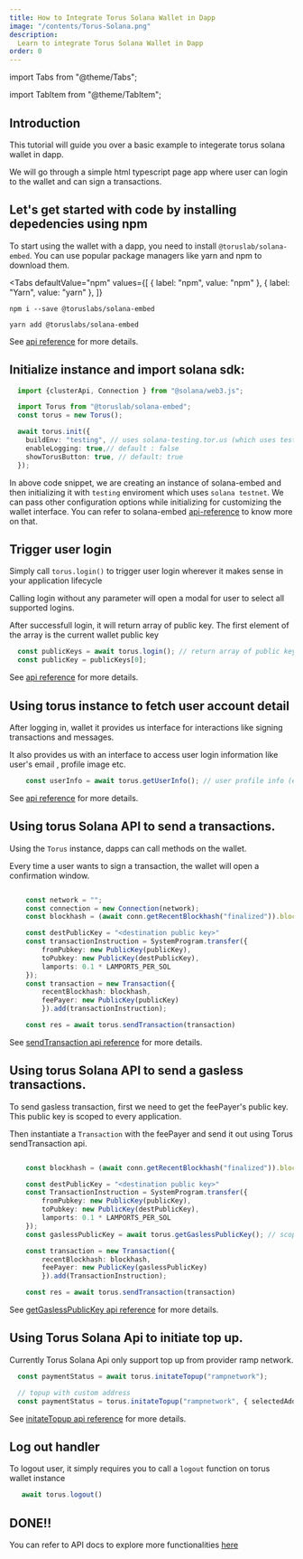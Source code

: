 ```yaml
---
title: How to Integrate Torus Solana Wallet in Dapp
image: "/contents/Torus-Solana.png"
description:
  Learn to integrate Torus Solana Wallet in Dapp
order: 0
---
```


import Tabs from "@theme/Tabs";

import TabItem from "@theme/TabItem";

## Introduction

This tutorial will guide you over a basic example to integerate torus solana wallet in dapp.

We will go through a simple html typescript page app where user can login to the wallet and can sign a transactions.


## Let's get started with code by installing depedencies using npm

To start using the wallet with a dapp, you need to
install `@toruslab/solana-embed`. You can use popular package managers like yarn and npm
to download them.

<Tabs
  defaultValue="npm"
  values={[
    { label: "npm", value: "npm" },
    { label: "Yarn", value: "yarn" },
  ]}
>
<TabItem value="npm">

```shell
npm i --save @toruslabs/solana-embed
```

</TabItem>

<TabItem value="yarn">

```shell
yarn add @toruslabs/solana-embed
```

</TabItem>

</Tabs>


See [api reference](https://docs.tor.us/solana-wallet/api-reference/class) for more details.




## Initialize instance and import solana sdk:

```typescript
  import {clusterApi, Connection } from "@solana/web3.js";

  import Torus from "@toruslab/solana-embed";
  const torus = new Torus();

  await torus.init({
    buildEnv: "testing", // uses solana-testing.tor.us (which uses testnet)
    enableLogging: true,// default : false
    showTorusButton: true, // default: true
  });

```

In above code snippet, we are creating an instance of solana-embed and then initializing it with `testing` enviroment which uses `solana testnet`.
We can pass other configuration options while initializing for customizing the wallet interface. You can refer to solana-embed [api-reference](https://docs.tor.us/solana-wallet/api-reference/class) to know more on that.


## Trigger user login

Simply call `torus.login()` to trigger user login wherever it makes sense in your application lifecycle

Calling login without any parameter will open a modal for user to select all supported logins.

After successfull login, it will return array of public key. The first element of the array is the current wallet public key


```typescript
  const publicKeys = await torus.login(); // return array of public key in base 58
  const publicKey = publicKeys[0];
```

See [api reference](https://docs.tor.us/solana-wallet/api-reference/class) for more details.


## Using torus instance to fetch user account detail

After logging in,  wallet it provides us interface for interactions like signing transactions and messages.

It also provides us with an interface to access user login information like user's email , profile image etc.

```typescript
    const userInfo = await torus.getUserInfo(); // user profile info (email address etc)
```

See [api reference](https://docs.tor.us/solana-wallet/api-reference/class) for more details.



## Using torus Solana API to send a transactions.

Using the `Torus` instance, dapps can call methods on the wallet.

Every time a user wants to sign a transaction, the wallet will open a confirmation window.

```typescript

    const network = "";
    const connection = new Connection(network);
    const blockhash = (await conn.getRecentBlockhash("finalized")).blockhash;

    const destPublicKey = "<destination public key>"
    const transactionInstruction = SystemProgram.transfer({
        fromPubkey: new PublicKey(publicKey),
        toPubkey: new PublicKey(destPublicKey),
        lamports: 0.1 * LAMPORTS_PER_SOL
    });
    const transaction = new Transaction({
        recentBlockhash: blockhash,
        feePayer: new PublicKey(publicKey)
        }).add(transactionInstruction);

    const res = await torus.sendTransaction(transaction)
```

See [sendTransaction api reference](https://docs.tor.us/solana-wallet/api-reference/solana/send-transaction) for more details.

## Using torus Solana API to send a gasless transactions.

To send gasless transaction, first we need to get the feePayer's public key. This public key is scoped to every application.

Then instantiate a `Transaction` with the feePayer and send it out using Torus sendTransaction api.

```typescript

    const blockhash = (await conn.getRecentBlockhash("finalized")).blockhash;

    const destPublicKey = "<destination public key>"
    const TransactionInstruction = SystemProgram.transfer({
        fromPubkey: new PublicKey(publicKey),
        toPubkey: new PublicKey(destPublicKey),
        lamports: 0.1 * LAMPORTS_PER_SOL
    });
    const gaslessPublicKey = await torus.getGaslessPublicKey(); // scoped to application

    const transaction = new Transaction({
        recentBlockhash: blockhash,
        feePayer: new PublicKey(gaslessPublicKey)
        }).add(TransactionInstruction);

    const res = await torus.sendTransaction(transaction)
```

See [getGaslessPublicKey api reference](https://docs.tor.us/solana-wallet/api-reference/solana/gasless-transaction) for more details.

## Using Torus Solana Api to initiate top up.
Currently Torus Solana Api only support top up from provider ramp network.


```typescript
  const paymentStatus = await torus.initateTopup("rampnetwork");

  // topup with custom address
  const paymentStatus = torus.initateTopup("rampnetwork", { selectedAddress : "< Recipient's Solana Public Key(base58) >"});

```

See [initateTopup api reference](https://docs.tor.us/solana-wallet/api-reference/topup) for more details.

## Log out handler
To logout user, it simply requires you to call a `logout` function on torus wallet instance

```typescript
   await torus.logout()
```

## DONE!!
You can refer to API docs to explore more functionalities [here](https://docs.tor.us/solana-wallet/api-reference/class)
